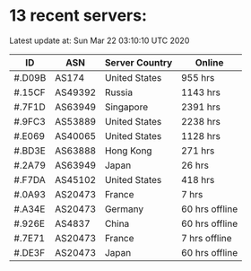 # 13 recent servers:

Latest update at: Sun Mar 22 03:10:10 UTC 2020

| ID | ASN | Server Country | Online |
| -- | --- | -------------- | ------ |
| #.D09B | AS174 | United States | 955 hrs |
| #.15CF | AS49392 | Russia | 1143 hrs |
| #.7F1D | AS63949 | Singapore | 2391 hrs |
| #.9FC3 | AS53889 | United States | 2238 hrs |
| #.E069 | AS40065 | United States | 1128 hrs |
| #.BD3E | AS63888 | Hong Kong | 271 hrs |
| #.2A79 | AS63949 | Japan | 26 hrs |
| #.F7DA | AS45102 | United States | 418 hrs |
| #.0A93 | AS20473 | France | 7 hrs |
| #.A34E | AS20473 | Germany | 60 hrs offline |
| #.926E | AS4837 | China | 60 hrs offline |
| #.7E71 | AS20473 | France | 7 hrs offline |
| #.DE3F | AS20473 | Japan | 60 hrs offline |

